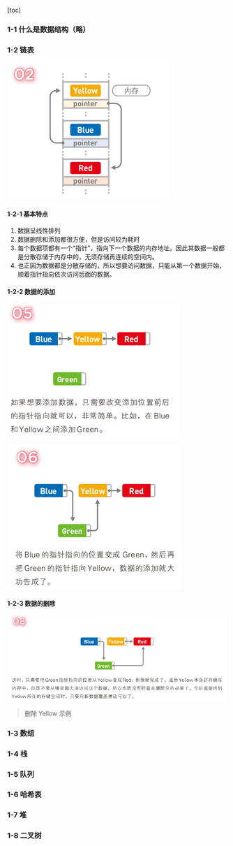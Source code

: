 [toc]



### 1-1 什么是数据结构（略）

### 1-2 链表

![image-20220902175316415](第1章.7种数据结构.assets/image-20220902175316415.png)

#### 1-2-1 基本特点

1. 数据呈线性排列
2. 数据删除和添加都很方便，但是访问较为耗时
3. 每个数据项都有一个“指针”，指向下一个数据的内存地址。因此其数据一般都是分散存储于内存中的，无须存储再连续的空间内。
4. 也正因为数据都是分散存储的，所以想要访问数据，只能从第一个数据开始，顺着指针指向依次访问后面的数据。 

#### 1-2-2 数据的添加

![image-20220902175610958](第1章.7种数据结构.assets/image-20220902175610958.png)

![image-20220902175645021](第1章.7种数据结构.assets/image-20220902175645021.png)

#### 1-2-3 数据的删除

![image-20220902175710160](第1章.7种数据结构.assets/image-20220902175710160.png)

> 删除 Yellow 示例













### 1-3 数组

### 1-4 栈

### 1-5 队列

### 1-6 哈希表

### 1-7 堆

### 1-8 二叉树